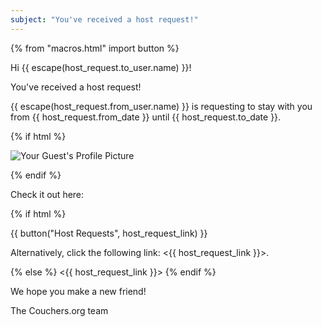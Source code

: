 ```yaml
---
subject: "You've received a host request!"
---
```


{% from "macros.html" import button %}

Hi {{ escape(host_request.to_user.name) }}!

You've received a host request!

{{ escape(host_request.from_user.name) }} is requesting to stay with you from {{ host_request.from_date }} until {{ host_request.to_date }}.

{% if html %}

<img src="{{ host_request.from_user.avatar.avatar_url }}" alt="Your Guest's Profile Picture" >

{% endif %}

Check it out here:

{% if html %}

{{ button("Host Requests", host_request_link) }}

Alternatively, click the following link: <{{ host_request_link }}>.

{% else %}
<{{ host_request_link }}>
{% endif %}

We hope you make a new friend!

The Couchers.org team
